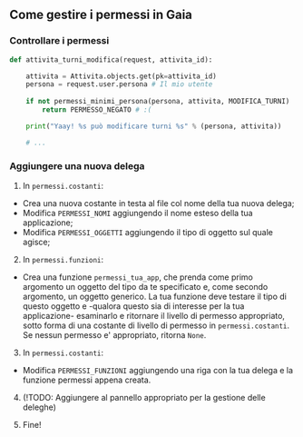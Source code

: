 ## Come gestire i permessi in Gaia

### Controllare i permessi

```python
def attivita_turni_modifica(request, attivita_id):

    attivita = Attivita.objects.get(pk=attivita_id) 
    persona = request.user.persona # Il mio utente
    
    if not permessi_minimi_persona(persona, attivita, MODIFICA_TURNI)
        return PERMESSO_NEGATO # :(

    print("Yaay! %s può modificare turni %s" % (persona, attivita))

    # ...
```
 
### Aggiungere una nuova delega

1. In `permessi.costanti`:
  * Crea una nuova costante in testa al file col nome della tua nuova delega;
  * Modifica `PERMESSI_NOMI` aggiungendo il nome esteso della tua applicazione;
  * Modifica `PERMESSI_OGGETTI` aggiungendo il tipo di oggetto sul quale agisce;
  
2. In `permessi.funzioni`:
  * Crea una funzione `permessi_tua_app`, che prenda come primo argomento un oggetto del tipo da te specificato
    e, come secondo argomento, un oggetto generico. La tua funzione deve testare il tipo di questo oggetto e
    -qualora questo sia di interesse per la tua applicazione- esaminarlo e ritornare il livello di permesso
    appropriato, sotto forma di una costante di livello di permesso in `permessi.costanti`.
    Se nessun permesso e' appropriato, ritorna `None`.
    
3. In `permessi.costanti`:
  * Modifica `PERMESSI_FUNZIONI` aggiungendo una riga con la tua delega e la funzione permessi appena creata.

4. (!TODO: Aggiungere al pannello appropriato per la gestione delle deleghe)

5. Fine!
